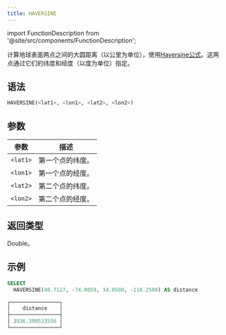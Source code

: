 ```yaml
---
title: HAVERSINE
---
```

import FunctionDescription from '@site/src/components/FunctionDescription';

<FunctionDescription description="引入或更新: v1.2.555"/>

计算地球表面两点之间的大圆距离（以公里为单位），使用[Haversine公式](https://en.wikipedia.org/wiki/Haversine_formula)。这两点通过它们的纬度和经度（以度为单位）指定。

## 语法

```sql
HAVERSINE(<lat1>, <lon1>, <lat2>, <lon2>)
```

## 参数

| 参数       | 描述                         |
|-----------|------------------------------|
| `<lat1>`  | 第一个点的纬度。             |
| `<lon1>`  | 第一个点的经度。             |
| `<lat2>`  | 第二个点的纬度。             |
| `<lon2>`  | 第二个点的经度。             |

## 返回类型

Double。

## 示例

```sql
SELECT
  HAVERSINE(40.7127, -74.0059, 34.0500, -118.2500) AS distance

┌────────────────┐
│    distance    │
├────────────────┤
│ 3936.390533556 │
└────────────────┘
```